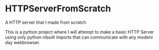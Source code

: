 # HTTPServerFromScratch
A HTTP server that I made from scratch

This is a python project where I will attempt to make a basic HTTP Server using only python inbuilt imports that can communicate with any modenr day webbrowser.
